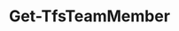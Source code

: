 ﻿---
title: Get-TfsTeamMember
breadcrumbs: [ "Team", "TeamMember" ]
parent: "Team.TeamMember"
description: "Gets the members of a team. "
remarks: 
parameterSets: 
  "_All_": [ Collection, Member, Recurse, Team ] 
  "__AllParameterSets":  
    Team: 
      type: "object"  
      position: "0"  
    Member: 
      type: "string"  
      position: "1"  
    Collection: 
      type: "object"  
    Recurse: 
      type: "SwitchParameter" 
parameters: 
  - name: "Team" 
    description: "Specifies the team from which to get its members. " 
    globbing: false 
    pipelineInput: "true (ByValue)" 
    position: 0 
    type: "object" 
  - name: "Member" 
    description: "Specifies the member (user or group) to get from the given team. Wildcards are supported. When omitted, all team members are returned. " 
    globbing: false 
    position: 1 
    type: "string" 
    defaultValue: "*" 
  - name: "Recurse" 
    description: "Recursively expands all member groups, returning the users and/or groups contained in them " 
    globbing: false 
    type: "SwitchParameter" 
    defaultValue: "False" 
  - name: "Collection" 
    description: "Specifies the URL to the Team Project Collection or Azure DevOps Organization to connect to, a TfsTeamProjectCollection object (Windows PowerShell only), or a VssConnection object. You can also connect to an Azure DevOps Services organizations by simply providing its name instead of the full URL. For more details, see the Get-TfsTeamProjectCollection cmdlet. When omitted, it defaults to the connection set by Connect-TfsTeamProjectCollection (if any). " 
    globbing: false 
    type: "object"
inputs: 
  - type: "System.Object" 
    description: "Specifies the team from which to get its members. "
outputs: 
  - type: "Microsoft.VisualStudio.Services.Identity.Identity" 
    description: 
notes: 
relatedLinks: 
  - text: "Online Version:" 
    uri: "https://tfscmdlets.dev/docs/cmdlets/Team/TeamMember/Get-TfsTeamMember"
aliases: 
examples: 
---
